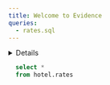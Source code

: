 ```yaml
---
title: Welcome to Evidence
queries:
  - rates.sql
---
```


<Details title='How to edit this page'>

  This page can be found in your project at `/pages/index.md`. Make a change to the markdown file and save it to see the change take effect in your browser.
</Details>



```sql rates
  select *
  from hotel.rates
```
